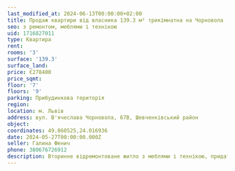 ```yaml
---
last_modified_at: 2024-06-13T00:00:00+02:00
title: Продаж квартири від власника 139.3 м² трикімнатна на Чорновола
seo: з ремонтом, меблями і технікою
uid: 1716827011
type: Квартира
rent:
rooms: '3'
surface: '139.3'
surface_land:
price: €278400
price_sqmt:
floor: '7'
floors: '9'
parking: Прибудинкова територія
region:
location: м. Львів
address: вул. В'ячеслава Чорновола, 67В, Шевченківський район
object:
coordinates: 49.860525,24.016936
date: 2024-05-27T00:00:00.000Z
seller: Галина Фенич
phone: 380676726912
description: Вторинне відремонтоване житло з меблями і технікою, придатне і готове для проживання
---
```

